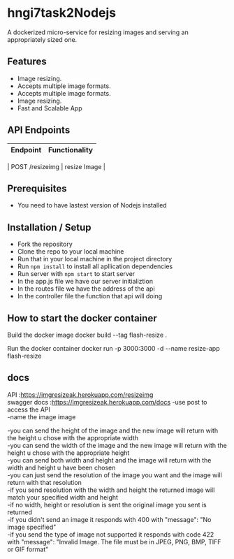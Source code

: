# hngi7task2Nodejs
 A dockerized micro-service for resizing images and serving an appropriately sized one.

## Features
- Image resizing.
- Accepts multiple image formats.
- Accepts multiple image formats.
- Image resizing.
- Fast and Scalable App

## API Endpoints
| Endpoint | Functionality |
| ----------- | ----------- |

| POST /resizeimg | resize Image |

## Prerequisites
- You need to have lastest version of Nodejs installed
  
## Installation / Setup
- Fork the repository 
- Clone the repo to your local machine 
- Run that in your local machine in the project directory 
- Run `npm install` to install all apllication dependencies
- Run server with `npm start` to start server
- In the app.js file we have our server initializtion
- In the routes file we have the address of the api 
- In the controller file the function that api will doing 
## How to start the docker container


Build the docker image
docker build --tag flash-resize .

Run the docker container
docker run -p 3000:3000 -d --name resize-app flash-resize


## docs
API :https://imgresizeak.herokuapp.com/resizeimg \
swagger docs :https://imgresizeak.herokuapp.com/docs
-use post to access the API \
-name the image image 

-you can send the height of the image and the new image will return with the height u chose with the appropriate width \
-you can send the width of the image and the new image will return with the height u chose with the appropriate height \
-you can send both width and height and the image will return with the width and height u have been chosen \
-you can just send the resolution of the image you want and the image will return with that resolution \
-if you send resolution with the width and height the returned image will match your specified width and height \
-if no width, height or resolution is sent the original image you sent is returned \
-if you didn't send an image it responds with 400 with "message": "No image specified" \
-if you send the type of image not supported it responds with code 422 with "message": "Invalid Image. The file must be in JPEG, PNG, BMP, TIFF or GIF format"

